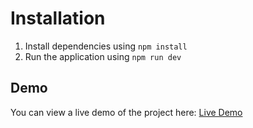 # Installation

1. Install dependencies using `npm install`
2. Run the application using `npm run dev`

## Demo

You can view a live demo of the project here: [Live Demo](https://test1t1.netlify.app/)
